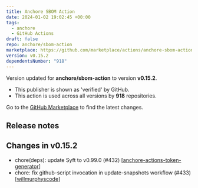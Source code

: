 ```yaml
---
title: Anchore SBOM Action
date: 2024-01-02 19:02:45 +00:00
tags:
  - anchore
  - GitHub Actions
draft: false
repo: anchore/sbom-action
marketplace: https://github.com/marketplace/actions/anchore-sbom-action
version: v0.15.2
dependentsNumber: "918"
---
```



Version updated for **anchore/sbom-action** to version **v0.15.2**.
- This publisher is shown as 'verified' by GitHub.
- This action is used across all versions by **918** repositories.

Go to the [GitHub Marketplace](https://github.com/marketplace/actions/anchore-sbom-action) to find the latest changes.

## Release notes

## Changes in v0.15.2

- chore(deps): update Syft to v0.99.0 (#432) [[anchore-actions-token-generator](https://github.com/anchore-actions-token-generator)]
- chore: fix github-script invocation in update-snapshots workflow (#433) [[willmurphyscode](https://github.com/willmurphyscode)]

